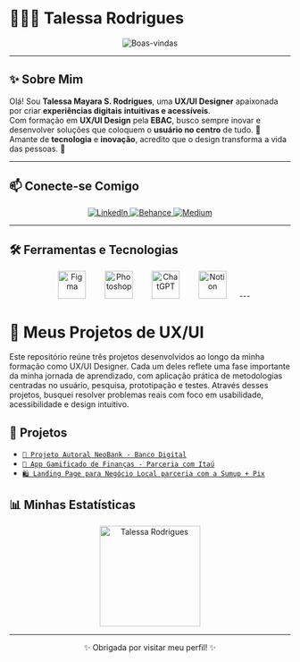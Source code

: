 # 👩🏻‍💻 Talessa Rodrigues

<p align="center">
  <img src="https://readme-typing-svg.herokuapp.com?font=Fira+Code&weight=600&size=26&pause=1000&color=B71C1C&center=true&vCenter=true&multiline=true&width=600&height=120&lines=Seja+bem-vindo(a)+ao+meu+perfil!;UX+%2F+UI+Design+%7C+Tech+%7C+Inovação+%F0%9F%9A%80" alt="Boas-vindas" />
</p>

---

## ✨ Sobre Mim

Olá! Sou **Talessa Mayara S. Rodrigues**, uma **UX/UI Designer** apaixonada por criar **experiências digitais** **intuitivas e acessíveis**.  
Com formação em **UX/UI Design** pela **EBAC**, busco sempre inovar e desenvolver soluções que coloquem o **usuário no centro** de tudo. 🚀  
Amante de **tecnologia** e **inovação**, acredito que o design transforma a vida das pessoas. 🤍

---

## 📫 Conecte-se Comigo

<p align="center">
  <a href="https://www.linkedin.com/in/talessa-mayara-s-rodrigues-230576278/" target="_blank">
    <img alt="LinkedIn" title="Me siga no LinkedIn" src="https://img.shields.io/badge/LinkedIn-0A66C2?style=for-the-badge&logo=linkedin&logoColor=FFFFFF"/>
  </a>
  <a href="https://www.behance.net/talessamayara" target="_blank">
    <img alt="Behance" title="Me siga no Behance" src="https://img.shields.io/badge/Behance-000000?style=for-the-badge&logo=behance&logoColor=FFFFFF"/>
  </a>
  <a href="https://medium.com/@talessaamayaraah15" target="_blank">
    <img alt="Medium" title="Me siga no Medium" src="https://img.shields.io/badge/Medium-00ab6c?style=for-the-badge&logo=medium&logoColor=ffffff"/>
  </a>
</p>

---

## 🛠️ Ferramentas e Tecnologias

<p
  align="center"> <img src="https://cdn.jsdelivr.net/gh/devicons/devicon/icons/figma/figma-original.svg" alt="Figma" title="Figma" width="50" style="margin: 0 15px;" /> <img src="https://cdn.jsdelivr.net/gh/devicons/devicon/icons/photoshop/photoshop-plain.svg" alt="Photoshop" title="Photoshop" width="50" style="margin: 0 15px;" /> <img src="https://upload.wikimedia.org/wikipedia/commons/0/04/ChatGPT_logo.svg" alt="ChatGPT" title="ChatGPT" width="50" style="margin: 0 15px;" /> <img src="https://upload.wikimedia.org/wikipedia/commons/4/45/Notion_app_logo.png" alt="Notion" title="Notion" width="50" style="margin: 0 15px;" /> <img 
</p>
---

# 💼 Meus Projetos de UX/UI

Este repositório reúne três projetos desenvolvidos ao longo da minha formação como UX/UI Designer. Cada um deles reflete uma fase importante da minha jornada de aprendizado, com aplicação prática de metodologias centradas no usuário, pesquisa, prototipação e testes. Através desses projetos, busquei resolver problemas reais com foco em usabilidade, acessibilidade e design intuitivo.


## 📁 Projetos

- [`🏦 Projeto Autoral NeoBank - Banco Digital`](https://github.com/talessarodrigues/projeto-banco-neobank/blob/main/README.md)
- [`📱 App Gamificado de Finanças - Parceria com Itaú`](https://github.com/talessarodrigues/projeto-app-financas-gamificado)
- [`🛍️ Landing Page para Negócio Local parceria com a Sumup + Pix`](https://github.com/talessarodrigues/projeto-landing-page-negocio-local)


## 📊 Minhas Estatísticas

<p align="center">
  <img height="180em" src="https://github-readme-stats.vercel.app/api?username=talessarodrigues&show_icons=true&theme=tokyonight&locale=pt-br&hide_border=true" alt="Talessa Rodrigues"/>
</p>

---

<p align="center">
  ✨ Obrigada por visitar meu perfil! ✨
</p>
